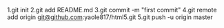 1.git init
2.git add README.md
3.git commit -m "first commit"
4.git remote add origin git@github.com:yaole817/html5.git
5.git push -u origin master